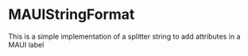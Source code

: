 # MAUIStringFormat
This is a simple implementation of a splitter string to add attributes in a MAUI label
